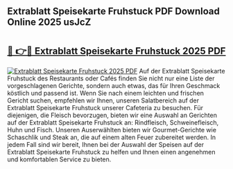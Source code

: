 ## Extrablatt Speisekarte Fruhstuck PDF Download Online 2025 usJcZ

# <h2><a href="http://gc5kkdn.nevu.top/?p=Extrablatt+Speisekarte+Fruhstuck">🔗 👉🔴 Extrablatt Speisekarte Fruhstuck 2025 PDF</a></h2>

[![Extrablatt Speisekarte Fruhstuck 2025 PDF](https://i.imgur.com/dBaPXMq.png)](http://gc5kkdn.nevu.top/?p=Extrablatt+Speisekarte+Fruhstuck)
Auf der Extrablatt Speisekarte Fruhstuck des Restaurants oder Cafés finden Sie nicht nur eine Liste der vorgeschlagenen Gerichte, sondern auch etwas, das für Ihren Geschmack köstlich und passend ist. Wenn Sie nach einem leichten und frischen Gericht suchen, empfehlen wir Ihnen, unseren Salatbereich auf der Extrablatt Speisekarte Fruhstuck unserer Cafeteria zu besuchen. Für diejenigen, die Fleisch bevorzugen, bieten wir eine Auswahl an Gerichten auf der Extrablatt Speisekarte Fruhstuck an: Rindfleisch, Schweinefleisch, Huhn und Fisch. Unseren Auserwählten bieten wir Gourmet-Gerichte wie Schaschlik und Steak an, die auf einem alten Feuer zubereitet werden. In jedem Fall sind wir bereit, Ihnen bei der Auswahl der Speisen auf der Extrablatt Speisekarte Fruhstuck zu helfen und Ihnen einen angenehmen und komfortablen Service zu bieten.
